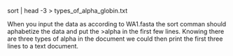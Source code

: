 sort | head -3 > types_of_alpha_globin.txt

When you input the data as according to WA1.fasta the sort comman should aphabetize the data and put the >alpha in the first few lines.
Knowing there are three types of alpha in the document we could then print the first three lines to a text document. 
